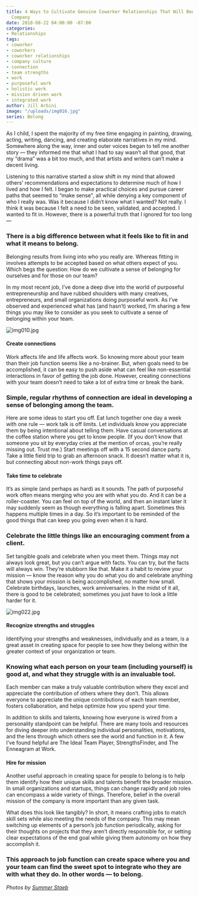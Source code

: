 ```yaml
---
title: 4 Ways to Cultivate Genuine Coworker Relationships That Will Benefit Your Entire
  Company
date: 2018-08-22 04:00:00 -07:00
categories:
- Relationships
tags:
- coworker
- coworkers
- coworker relationships
- company culture
- connection
- team strengths
- work
- purposeful work
- holistic work
- mission driven work
- integrated work
author: Jill Arbini
image: "/uploads/img016.jpg"
series: Belong
---
```


As I child, I spent the majority of my free time engaging in painting, drawing, acting, writing, dancing, and creating elaborate narratives in my mind. Somewhere along the way, inner and outer voices began to tell me another story — they informed me that what I had to say wasn’t all that good, that my “drama” was a bit too much, and that artists and writers can’t make a decent living. 

Listening to this narrative started a slow shift in my mind that allowed others’ recommendations and expectations to determine much of how I lived and how I felt. I began to make practical choices and pursue career paths that seemed to “make sense", all while denying a key component of who I really was. Was it because I didn’t know what I wanted? Not really. I think it was because I felt a need to be seen, validated, and accepted. I wanted to fit in. However, there is a powerful truth that I ignored for too long — 

### There is a big difference between what it feels like to fit in and what it means to belong. 

Belonging results from living into who you really are. Whereas fitting in involves attempts to be accepted based on what others expect of you. Which begs the question: How do we cultivate a sense of belonging for ourselves and for those on our team? 

In my most recent job, I’ve done a deep dive into the world of purposeful entrepreneurship and have rubbed shoulders with many creatives, entrepreneurs, and small organizations doing purposeful work. As I’ve observed and experienced what has (and hasn’t) worked, I’m sharing a few things you may like to consider as you seek to cultivate a sense of belonging within your team.

![img010.jpg](/uploads/img010.jpg)

#### Create connections

Work affects life and life affects work. So knowing more about your team than their job function seems like a no-brainer. But, when goals need to be accomplished, it can be easy to push aside what can feel like non-essential interactions in favor of getting the job done. However, creating connections with your team doesn’t need to take a lot of extra time or break the bank. 

### Simple, regular rhythms of connection are ideal in developing a sense of belonging among the team. 

Here are some ideas to start you off. Eat lunch together one day a week with one rule — work talk is off limits. Let individuals know you appreciate them by being intentional about telling them. Have casual conversations at the coffee station where you get to know people. (If you don’t know that someone you sit by everyday cries at the mention of orcas, you’re really missing out. Trust me.) Start meetings off with a 15 second dance party. Take a little field trip to grab an afternoon snack. It doesn’t matter what it is, but connecting about non-work things pays off. 

#### Take time to celebrate

It’s as simple (and perhaps as hard) as it sounds. The path of purposeful work often means merging who you are with what you do. And it can be a roller-coaster. You can feel on top of the world, and then an instant later it may suddenly seem as though everything is falling apart. Sometimes this happens multiple times in a day. So it’s important to be reminded of the good things that can keep you going even when it is hard. 

### Celebrate the little things like an encouraging comment from a client.

Set tangible goals and celebrate when you meet them. Things may not always look great, but you can’t argue with facts. You can try, but the facts will always win. They’re stubborn like that. Make it a habit to review your mission — know the reason why you do what you do and celebrate anything that shows your mission is being accomplished, no matter how small. Celebrate birthdays, launches, work anniversaries. In the midst of it all, there is good to be celebrated; sometimes you just have to look a little harder for it.

![img022.jpg](/uploads/img022.jpg) 

#### Recognize strengths and struggles 

Identifying your strengths and weaknesses, individually and as a team, is a great asset in creating space for people to see how they belong within the greater context of your organization or team. 

### Knowing what each person on your team (including yourself) is good at, and what they struggle with is an invaluable tool. 

Each member can make a truly valuable contribution where they excel and appreciate the contribution of others where they don’t. This allows everyone to appreciate the unique contributions of each team member, fosters collaboration, and helps optimize how you spend your time.

In addition to skills and talents, knowing how everyone is wired from a personality standpoint can be helpful. There are many tools and resources for diving deeper into understanding individual personalities, motivations, and the lens through which others see the world and function in it. A few I’ve found helpful are The Ideal Team Player, StrengthsFinder, and The Enneagram at Work. 

#### Hire for mission

Another useful approach in creating space for people to belong is to help them identify how their unique skills and talents benefit the broader mission. In small organizations and startups, things can change rapidly and job roles can encompass a wide variety of things. Therefore, belief in the overall mission of the company is more important than any given task. 

What does this look like tangibly? In short, it means crafting jobs to match skill sets while also meeting the needs of the company. This may mean switching up elements of a person’s job function periodically, asking for their thoughts on projects that they aren’t directly responsible for, or setting clear expectations of the end goal while giving them autonomy on how they accomplish it. 

### This approach to job function can create space where you and your team can find the sweet spot to integrate who they are with what they do. In other words —  to belong. 

_Photos by [Summer Staeb](https://www.summerstaeb.com/)_